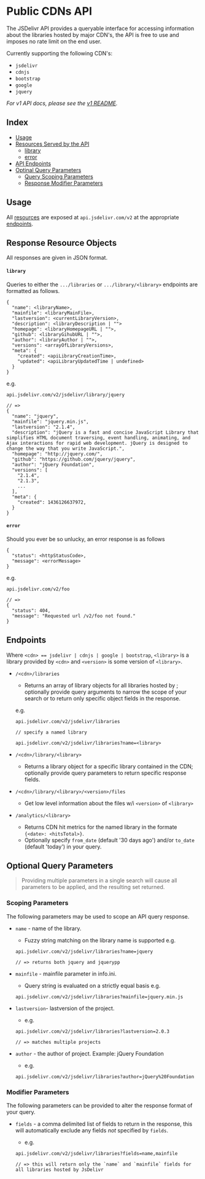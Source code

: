 
# Public CDNs API

The JSDelivr API provides a queryable interface for accessing information about the libraries hosted by major CDN's,
the API is free to use and imposes no rate limit on the end user.

Currently supporting the following CDN's:

- `jsdelivr`
- `cdnjs`
- `bootstrap`
- `google`
- `jquery`

*For v1 API docs, please see the [v1 README](v1README.md).*

## Index

- [Usage][usage-url]
- [Resources Served by the API][resources-url]
  - [library][resources-library-url]
  - [error][resources-error-url]
- [API Endpoints][endpoints-url]
- [Optinal Query Parameters][parameters-query-url]
  - [Query Scoping Parameters][parameters-scoping-url]
  - [Response Modifier Parameters][parameters-modifier-url]

## Usage

All [resources][resources-url] are exposed at `api.jsdelivr.com/v2`
at the appropriate [endpoints][endpoints-url].

## Response Resource Objects

All responses are given in JSON format.

#### `library`

Queries to either the `.../libraries` or `.../library/<library>` endpoints are formatted as follows.

```
{
  "name": <libraryName>,
  "mainfile": <libraryMainFile>,
  "lastversion": <currentLibraryVersion>,
  "description": <libraryDescription | "">
  "homepage": <libraryHomepageURL | "">,
  "github": <libraryGihubURL | "">,
  "author": <libraryAuthor | "">,
  "versions": <arrayOfLibraryVersions>,
  "meta": {
    "created": <apiLibraryCreationTime>,
    "updated": <apiLibraryUpdatedTime | undefined>
  }
}
```

e.g.
```
api.jsdelivr.com/v2/jsdelivr/library/jquery

// =>
{
  "name": "jquery",
  "mainfile": "jquery.min.js",
  "lastversion": "2.1.4",
  "description": "jQuery is a fast and concise JavaScript Library that simplifies HTML document traversing, event handling, animating, and Ajax interactions for rapid web development. jQuery is designed to change the way that you write JavaScript.",
  "homepage": "http://jquery.com/",
  "github": "https://github.com/jquery/jquery",
  "author": "jQuery Foundation",
  "versions": [
    "2.1.4",
    "2.1.3",
    ...
  ],
  "meta": {
    "created": 1436126637972,
  }
}
```

#### `error`

Should you ever be so unlucky, an error response is as follows

```
{
  "status": <httpStatusCode>,
  "message": <errorMessage>
}
```

e.g.

```
api.jsdelivr.com/v2/foo

// =>
{
  "status": 404,
  "message": "Requested url /v2/foo not found."
}
```

## Endpoints

Where `<cdn> == jsdelivr | cdnjs | google | bootstrap`,
`<library>` is a library provided by `<cdn>`
and `<version>` is some version of `<library>`.

- `/<cdn>/libraries`
  - Returns an array of library objects for all libraries hosted by <cdn>;
  optionally provide query arguments to narrow the scope of your search or to return only specific object fields in the response.

  e.g.

  ```
  api.jsdelivr.com/v2/jsdelivr/libraries

  // specify a named library

  api.jsdelivr.com/v2/jsdelivr/libraries?name=<library>
  ```

- `/<cdn>/library/<library>`
  - Returns a library object for a specific library contained in the CDN;
  optionally provide query parameters to return specific response fields.
- `/<cdn>/library/<library>/<version>/files`
  - Get low level information about the files w/i `<version>` of `<library>`
- `/analytics/<library>`
  - Returns CDN hit metrics for the named library in the formate `{<date>: <hitsTotal>}`.
  - Optionally specify `from_date` (default '30 days ago') and/or `to_date` (default 'today') in your query.

## Optional Query Parameters

> Providing multiple parameters in a single search will cause all parameters to be applied, and the resulting set returned.

### Scoping Parameters

The following parameters may be used to scope an API query response.

- `name` - name of the library.
  -  Fuzzy string matching on the library name is supported e.g.

  ```
  api.jsdelivr.com/v2/jsdelivr/libraries?name=jquery

  // => returns both jquery and jquerypp
  ```
- `mainfile` - mainfile parameter in info.ini.
  - Query string is evaluated on a strictly equal basis e.g.

  ```
  api.jsdelivr.com/v2/jsdelivr/libraries?mainfile=jquery.min.js
  ```
- `lastversion`- lastversion of the project.
  - e.g.

  ```
  api.jsdelivr.com/v2/jsdelivr/libraries?lastversion=2.0.3

  // => matches multiple projects
  ```
- `author` - the author of project. Example: jQuery Foundation
  - e.g.

  ```
  api.jsdelivr.com/v2/jsdelivr/libraries?author=jQuery%20Foundation
  ```

### Modifier Parameters

The following parameters can be provided to alter the response format of your query.

- `fields` - a comma delimited list of fields to return in the response,
  this will automatically exclude any fields *not* specified by `fields`.
  - e.g.

  ```
  api.jsdelivr.com/v2/jsdelivr/libraries?fields=name,mainfile

  // => this will return only the `name` and `mainfile` fields for all libraries hosted by JsDelivr
  ```

[usage-url]: #usage
[resources-url]: #response-resource-objects
[resources-library-url]: #library
[resources-error-url]: #error
[endpoints-url]: #endpoints
[parameters-query-url]: #optional-query-parameters
[parameters-scoping-url]: #scoping-parameters
[parameters-modifier-url]: #modifier-parameters
